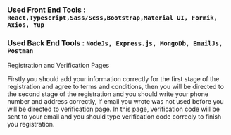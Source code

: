 ### Used Front End Tools : `React,Typescript,Sass/Scss,Bootstrap,Material UI, Formik, Axios, Yup`
### Used Back End Tools : `NodeJs, Express.js, MongoDb, EmailJs, Postman` 

Registration and Verification Pages

Firstly you should add your information correctly for the first stage of the registration and agree to terms and conditions, then you will be directed to the second stage of the registration and you should write your phone number and address correctly, if email you wrote was not used before you will be directed to verification page. In this page, verification code will be sent to your email and you should type verification code correcly to finish you registration.

